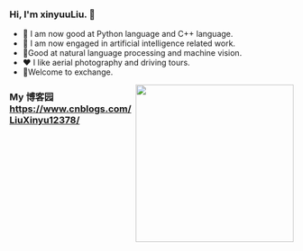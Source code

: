 ### Hi, I'm xinyuuLiu. 👋

- 🔭 I am now good at Python language and C++ language.
- 🌱 I am now engaged in artificial intelligence related work. 
- 🤔Good at natural language processing and machine vision.
- ❤️ I like aerial photography and driving tours.
- 💬Welcome to exchange.
<img align="right" height="280" src="https://pic2.zhimg.com/v2-28020003d4a493c78d8202ba6c35f179_b.webp">

### My 博客园 https://www.cnblogs.com/LiuXinyu12378/
</div>
